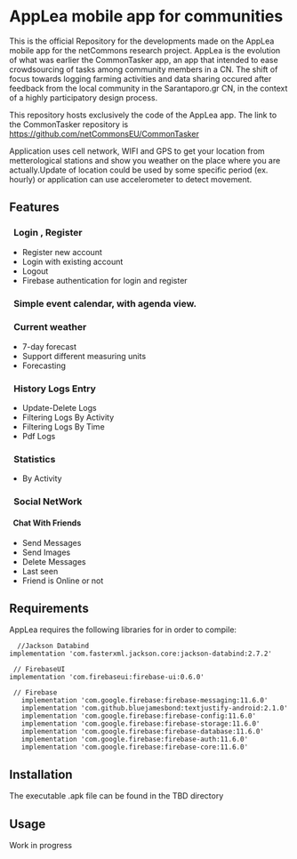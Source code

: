 # AppLea mobile app for communities

This is the official Repository for the developments made on the AppLea mobile app for the netCommons research project. 
AppLea is the evolution of what was earlier the CommonTasker app, an app that intended to ease crowdsourcing of tasks among community members in a CN. The shift of focus towards logging farming activities and data sharing occured after feedback from the local community in the Sarantaporo.gr CN, in the context of a highly participatory design process.

This repository hosts exclusively the code of the AppLea app. The link to the CommonTasker repository is https://github.com/netCommonsEU/CommonTasker

Application uses cell network, WIFI and GPS to get your location from metterological stations and show you weather on the place where you are actually.Update of location could be used by some specific period (ex. hourly) or application can use accelerometer to detect movement.

## Features

### &nbsp;  Login , Register

* Register new account
* Login with existing account
* Logout
* Firebase authentication for login and register

### &nbsp;  Simple event calendar, with agenda view.
 
### &nbsp;  Current weather
 
*  7-day forecast
* Support different measuring units 
* Forecasting
      
### &nbsp;  History Logs Entry
 * Update-Delete Logs
 * Filtering Logs By Activity
 * Filtering Logs By Time
 * Pdf Logs
   
### &nbsp; Statistics
 * By Activity
  
### &nbsp; Social NetWork
   

#### &nbsp; Chat With Friends
* Send Messages
* Send Images
* Delete Messages
* Last seen 
* Friend is Online or not

## Requirements

AppLea requires the following libraries for in order to compile:

```
  //Jackson Databind
implementation 'com.fasterxml.jackson.core:jackson-databind:2.7.2'
```

  ```
   // FirebaseUI
implementation 'com.firebaseui:firebase-ui:0.6.0'
```


 ```
  // Firebase
    implementation 'com.google.firebase:firebase-messaging:11.6.0'
    implementation 'com.github.bluejamesbond:textjustify-android:2.1.0'
    implementation 'com.google.firebase:firebase-config:11.6.0'
    implementation 'com.google.firebase:firebase-storage:11.6.0'
    implementation 'com.google.firebase:firebase-database:11.6.0'
    implementation 'com.google.firebase:firebase-auth:11.6.0'
    implementation 'com.google.firebase:firebase-core:11.6.0'
 ```
 
 
## Installation
The executable .apk file can be found in the TBD directory 

## Usage

Work in progress
